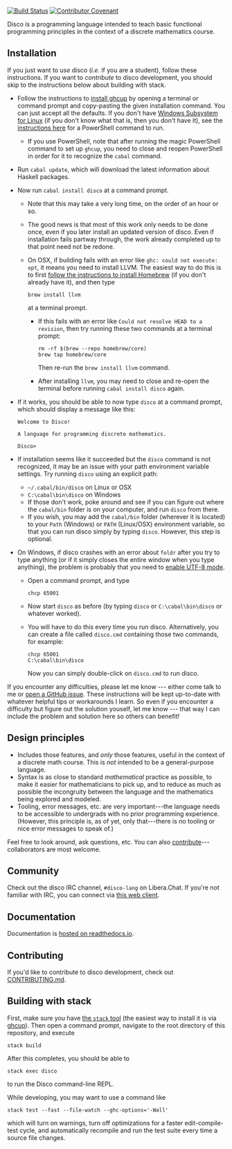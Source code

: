 [![Build Status](https://travis-ci.org/disco-lang/disco.svg?branch=master)](https://travis-ci.org/disco-lang/disco)
[![Contributor Covenant](https://img.shields.io/badge/Contributor%20Covenant-v2.0%20adopted-ff69b4.svg)](CODE_OF_CONDUCT.md)

Disco is a programming language intended to teach basic functional
programming principles in the context of a discrete mathematics
course.

Installation
------------

If you just want to *use* disco (*i.e.* if you are a student), follow
these instructions.  If you want to *contribute* to disco development,
you should skip to the instructions below about building with stack.

- Follow the instructions to [install
  ghcup](https://www.haskell.org/ghcup/) by opening a terminal or
  command prompt and copy-pasting the given installation command.  You
  can just accept all the defaults.  If you don't have [Windows
  Subsystem for Linux](https://docs.microsoft.com/en-us/windows/wsl/)
  (if you don't know what that is, then you don't have it), see the
  [instructions here](https://www.haskell.org/ghcup/install/) for a
  PowerShell command to run.
    - If you use PowerShell, note that after running the magic
      PowerShell command to set up `ghcup`, you need to close and
      reopen PowerShell in order for it to recognize the `cabal`
      command.

- Run `cabal update`, which will download the latest information about
  Haskell packages.

- Now run `cabal install disco` at a command prompt.

    - Note that this may take a very long time, on the order of an
      hour or so.
    - The good news is that most of this work only needs to be done
      once, even if you later install an updated version of disco.
      Even if installation fails partway through, the work already
      completed up to that point need not be redone.
    - On OSX, if building fails with an error like `ghc: could not
      execute: opt`, it means you need to install LLVM.  The easiest
      way to do this is to first [follow the instructions to install
      Homebrew](https://brew.sh/) (if you don't already have it), and
      then type

          brew install llvm

      at a terminal prompt.

        - If this fails with an error like `Could not resolve HEAD to
          a revision`, then try running these two commands at a
          terminal prompt:

              rm -rf $(brew --repo homebrew/core)
              brew tap homebrew/core

          Then re-run the `brew install llvm` command.

        - After installing `llvm`, you may need to close and re-open
          the terminal before running `cabal install disco` again.

- If it works, you should be able to now type `disco` at a command
  prompt, which should display a message like this:

    ```
    Welcome to Disco!

    A language for programming discrete mathematics.

    Disco>
    ```

- If installation seems like it succeeded but the `disco` command is
  not recognized, it may be an issue with your path environment
  variable settings.  Try running `disco` using an explicit path:
    - `~/.cabal/bin/disco` on Linux or OSX
    - `C:\cabal\bin\disco` on Windows
    - If those don't work, poke around and see if you can figure
      out where the `cabal/bin` folder is on your computer, and
      run `disco` from there.
    - If you wish, you may add the `cabal/bin` folder (wherever it is
      located) to your `Path` (Windows) or `PATH` (Linux/OSX)
      environment variable, so that you can run disco simply by typing
      `disco`.  However, this step is optional.

- On Windows, if disco crashes with an error about `foldr` after you
  try to type anything (or if it simply closes the entire window when
  you type anything), the problem is probably that you need to [enable
  UTF-8 mode](https://github.com/disco-lang/disco/issues/253).

    - Open a command prompt, and type

          chcp 65001

    - Now start `disco` as before (by typing `disco` or
      `C:\cabal\bin\disco` or whatever worked).

    - You will have to do this every time you run disco.
      Alternatively, you can create a file called `disco.cmd`
      containing those two commands, for example:

          chcp 65001
          C:\cabal\bin\disco

      Now you can simply double-click on `disco.cmd` to run disco.

If you encounter any difficulties, please let me know --- either come
talk to me or [open a GitHub
issue](https://github.com/disco-lang/disco/issues/new).  These
instructions will be kept up-to-date with whatever helpful tips or
workarounds I learn. So even if you encounter a difficulty but figure
out the solution youself, let me know --- that way I can include the
problem and solution here so others can benefit!

Design principles
-----------------

* Includes those features, and *only* those features, useful in the
  context of a discrete math course. This is *not* intended to be a
  general-purpose language.
* Syntax is as close to standard *mathematical* practice as possible,
  to make it easier for mathematicians to pick up, and to reduce as
  much as possible the incongruity between the language and the
  mathematics being explored and modeled.
* Tooling, error messages, etc. are very important---the language
  needs to be accessible to undergrads with no prior programming
  experience. (However, this principle is, as of yet, only
  that---there is no tooling or nice error messages to speak of.)

Feel free to look around, ask questions, etc.  You can also
[contribute](CONTRIBUTING.md)---collaborators are most welcome.

Community
---------

Check out the disco IRC channel, `#disco-lang` on Libera.Chat.  If
you're not familiar with IRC, you can connect via [this web client](https://kiwiirc.com/nextclient/irc.libera.chat/?nick=Guest?#disco-lang).

Documentation
-------------

Documentation is [hosted on
readthedocs.io](http://disco-lang.readthedocs.io/en/latest/).

Contributing
------------

If you'd like to contribute to disco development, check out
[CONTRIBUTING.md](CONTRIBUTING.md).

Building with stack
-------------------

First, make sure you have
[the `stack` tool](https://docs.haskellstack.org/en/stable/README/)
(the easiest way to install it is via [ghcup](https://www.haskell.org/ghcup/)).
Then open a command prompt, navigate to the root directory of this
repository, and execute

```
stack build
```

After this completes, you should be able to

```
stack exec disco
```

to run the Disco command-line REPL.

While developing, you may want to use a command like

```
stack test --fast --file-watch --ghc-options='-Wall'
```

which will turn on warnings, turn off optimizations for a faster
edit-compile-test cycle, and automatically recompile and run the test
suite every time a source file changes.
